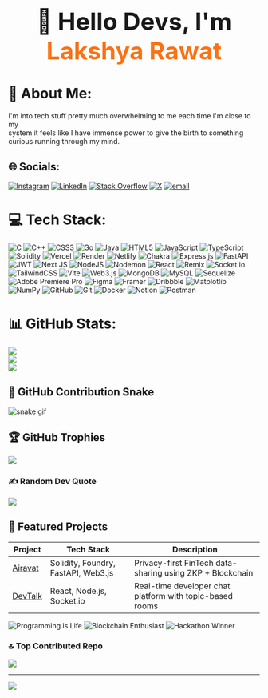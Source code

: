<h1 align="center" style="font-size: 3rem;">👋 Hello Devs, I'm <span style="color:#f97316">Lakshya Rawat</span></h1>


# 💫 About Me:
I'm into tech stuff pretty much overwhelming to me each time I'm close to my <br>system it feels like I have immense power to give the birth to something <br>curious running through my mind.


## 🌐 Socials:
[![Instagram](https://img.shields.io/badge/Instagram-%23E4405F.svg?logo=Instagram&logoColor=white)](https://instagram.com/lakshyarawat29) [![LinkedIn](https://img.shields.io/badge/LinkedIn-%230077B5.svg?logo=linkedin&logoColor=white)](https://linkedin.com/in/lakshya-rawat-54991b25b) [![Stack Overflow](https://img.shields.io/badge/-Stackoverflow-FE7A16?logo=stack-overflow&logoColor=white)](https://stackoverflow.com/users/25139164) [![X](https://img.shields.io/badge/X-black.svg?logo=X&logoColor=white)](https://x.com/22ucs113) [![email](https://img.shields.io/badge/Email-D14836?logo=gmail&logoColor=white)](mailto:lakshyarawat29@gmail.com) 

# 💻 Tech Stack:
![C](https://img.shields.io/badge/c-%2300599C.svg?style=for-the-badge&logo=c&logoColor=white) ![C++](https://img.shields.io/badge/c++-%2300599C.svg?style=for-the-badge&logo=c%2B%2B&logoColor=white) ![CSS3](https://img.shields.io/badge/css3-%231572B6.svg?style=for-the-badge&logo=css3&logoColor=white) ![Go](https://img.shields.io/badge/go-%2300ADD8.svg?style=for-the-badge&logo=go&logoColor=white) ![Java](https://img.shields.io/badge/java-%23ED8B00.svg?style=for-the-badge&logo=openjdk&logoColor=white) ![HTML5](https://img.shields.io/badge/html5-%23E34F26.svg?style=for-the-badge&logo=html5&logoColor=white) ![JavaScript](https://img.shields.io/badge/javascript-%23323330.svg?style=for-the-badge&logo=javascript&logoColor=%23F7DF1E) ![TypeScript](https://img.shields.io/badge/typescript-%23007ACC.svg?style=for-the-badge&logo=typescript&logoColor=white) ![Solidity](https://img.shields.io/badge/Solidity-%23363636.svg?style=for-the-badge&logo=solidity&logoColor=white) ![Vercel](https://img.shields.io/badge/vercel-%23000000.svg?style=for-the-badge&logo=vercel&logoColor=white) ![Render](https://img.shields.io/badge/Render-%46E3B7.svg?style=for-the-badge&logo=render&logoColor=white) ![Netlify](https://img.shields.io/badge/netlify-%23000000.svg?style=for-the-badge&logo=netlify&logoColor=#00C7B7) ![Chakra](https://img.shields.io/badge/chakra-%234ED1C5.svg?style=for-the-badge&logo=chakraui&logoColor=white) ![Express.js](https://img.shields.io/badge/express.js-%23404d59.svg?style=for-the-badge&logo=express&logoColor=%2361DAFB) ![FastAPI](https://img.shields.io/badge/FastAPI-005571?style=for-the-badge&logo=fastapi) ![JWT](https://img.shields.io/badge/JWT-black?style=for-the-badge&logo=JSON%20web%20tokens) ![Next JS](https://img.shields.io/badge/Next-black?style=for-the-badge&logo=next.js&logoColor=white) ![NodeJS](https://img.shields.io/badge/node.js-6DA55F?style=for-the-badge&logo=node.js&logoColor=white) ![Nodemon](https://img.shields.io/badge/NODEMON-%23323330.svg?style=for-the-badge&logo=nodemon&logoColor=%BBDEAD) ![React](https://img.shields.io/badge/react-%2320232a.svg?style=for-the-badge&logo=react&logoColor=%2361DAFB) ![Remix](https://img.shields.io/badge/remix-%23000.svg?style=for-the-badge&logo=remix&logoColor=white) ![Socket.io](https://img.shields.io/badge/Socket.io-black?style=for-the-badge&logo=socket.io&badgeColor=010101) ![TailwindCSS](https://img.shields.io/badge/tailwindcss-%2338B2AC.svg?style=for-the-badge&logo=tailwind-css&logoColor=white) ![Vite](https://img.shields.io/badge/vite-%23646CFF.svg?style=for-the-badge&logo=vite&logoColor=white) ![Web3.js](https://img.shields.io/badge/web3.js-F16822?style=for-the-badge&logo=web3.js&logoColor=white) ![MongoDB](https://img.shields.io/badge/MongoDB-%234ea94b.svg?style=for-the-badge&logo=mongodb&logoColor=white) ![MySQL](https://img.shields.io/badge/mysql-4479A1.svg?style=for-the-badge&logo=mysql&logoColor=white) ![Sequelize](https://img.shields.io/badge/Sequelize-52B0E7?style=for-the-badge&logo=Sequelize&logoColor=white) ![Adobe Premiere Pro](https://img.shields.io/badge/Adobe%20Premiere%20Pro-9999FF.svg?style=for-the-badge&logo=Adobe%20Premiere%20Pro&logoColor=white) ![Figma](https://img.shields.io/badge/figma-%23F24E1E.svg?style=for-the-badge&logo=figma&logoColor=white) ![Framer](https://img.shields.io/badge/Framer-black?style=for-the-badge&logo=framer&logoColor=blue) ![Dribbble](https://img.shields.io/badge/Dribbble-EA4C89?style=for-the-badge&logo=dribbble&logoColor=white) ![Matplotlib](https://img.shields.io/badge/Matplotlib-%23ffffff.svg?style=for-the-badge&logo=Matplotlib&logoColor=black) ![NumPy](https://img.shields.io/badge/numpy-%23013243.svg?style=for-the-badge&logo=numpy&logoColor=white) ![GitHub](https://img.shields.io/badge/github-%23121011.svg?style=for-the-badge&logo=github&logoColor=white) ![Git](https://img.shields.io/badge/git-%23F05033.svg?style=for-the-badge&logo=git&logoColor=white) ![Docker](https://img.shields.io/badge/docker-%230db7ed.svg?style=for-the-badge&logo=docker&logoColor=white) ![Notion](https://img.shields.io/badge/Notion-%23000000.svg?style=for-the-badge&logo=notion&logoColor=white) ![Postman](https://img.shields.io/badge/Postman-FF6C37?style=for-the-badge&logo=postman&logoColor=white)
# 📊 GitHub Stats:
![](https://github-readme-stats.vercel.app/api?username=lakshyarawat29&theme=bear&hide_border=false&include_all_commits=true&count_private=true)<br/>
![](https://nirzak-streak-stats.vercel.app/?user=lakshyarawat29&theme=bear&hide_border=false)<br/>
![](https://github-readme-stats.vercel.app/api/top-langs/?username=lakshyarawat29&theme=bear&hide_border=false&include_all_commits=true&count_private=true&layout=compact)

## 🐍 GitHub Contribution Snake

![snake gif](https://github.com/lakshyarawat29/lakshyarawat29/blob/output/github-contribution-grid-snake.svg)


## 🏆 GitHub Trophies
![](https://github-profile-trophy.vercel.app/?username=lakshyarawat29&theme=radical&no-frame=false&no-bg=false&margin-w=4)

### ✍️ Random Dev Quote
![](https://quotes-github-readme.vercel.app/api?type=horizontal&theme=radical)

## 🚀 Featured Projects
| Project | Tech Stack | Description |
|--------|------------|-------------|
| [Airavat](https://github.com/lakshyarawat29/airavat) | Solidity, Foundry, FastAPI, Web3.js | Privacy-first FinTech data-sharing using ZKP + Blockchain |
| [DevTalk](https://github.com/lakshyarawat29/matchr) | React, Node.js, Socket.io | Real-time developer chat platform with topic-based rooms |

![Programming is Life](https://img.shields.io/badge/-code%20lover-red?style=flat&logo=appveyor)
![Blockchain Enthusiast](https://img.shields.io/badge/-blockchain-blueviolet?style=flat-square)
![Hackathon Winner](https://img.shields.io/badge/-Hackathons-yellowgreen?style=flat-square)



### 🔝 Top Contributed Repo
![](https://github-contributor-stats.vercel.app/api?username=lakshyarawat29&limit=5&theme=dark&combine_all_yearly_contributions=true)

---
[![](https://visitcount.itsvg.in/api?id=lakshyarawat29&icon=0&color=0)](https://visitcount.itsvg.in)

<!-- Proudly created with GPRM ( https://gprm.itsvg.in ) -->
